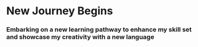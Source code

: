 # New Journey Begins

### Embarking on a new learning pathway to enhance my skill set and showcase my creativity with a new language
